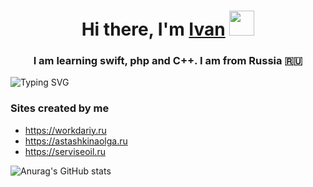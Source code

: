 <h1 align="center">Hi there, I'm <a href="https://daniilshat.ru/" target="_blank">Ivan</a> 
<img src="https://github.com/blackcater/blackcater/raw/main/images/Hi.gif" width="40" height="40"/></h1>
<h3 align="center">I am learning swift, php and C++. I am from Russia 🇷🇺</h3>

<img src="https://readme-typing-svg.herokuapp.com?font=Fira+Code&pause=1000&color=3DF6F7&background=FDFFD201&center=true&vCenter=true&width=700&lines=SwiftUI%2C+UIKit%2C+SwiftPM%2C+GCD%2C+Combine%2C+SpriteKit...;PHP%2C+Codeigniter%2C+Yii2" alt="Typing SVG" />

<h3> Sites created by me</H3>
<ul>
  <li><a href="https://workdariy.ru">https://workdariy.ru</a></li>
  <li><a href="https://astashkinaolga.ru">https://astashkinaolga.ru</a></li>
  <li><a href="https://serviseoil.ru">https://serviseoil.ru</a></li>
</ul>

![Anurag's GitHub stats](https://github-readme-stats.vercel.app/api?username=ivanKispa&show_icons=true&theme=radical)
